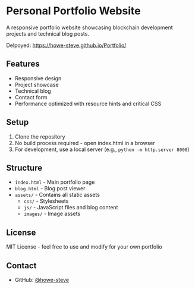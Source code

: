 # Personal Portfolio Website

A responsive portfolio website showcasing blockchain development projects and technical blog posts.

Delpoyed: https://howe-steve.github.io/Portfolio/

## Features

- Responsive design
- Project showcase
- Technical blog
- Contact form
- Performance optimized with resource hints and critical CSS

## Setup

1. Clone the repository
2. No build process required - open index.html in a browser
3. For development, use a local server (e.g., `python -m http.server 8000`)

## Structure

- `index.html` - Main portfolio page
- `blog.html` - Blog post viewer
- `assets/` - Contains all static assets
  - `css/` - Stylesheets
  - `js/` - JavaScript files and blog content
  - `images/` - Image assets

## License

MIT License - feel free to use and modify for your own portfolio

## Contact
- GitHub: [@howe-steve](https://github.com/howe-steve)

